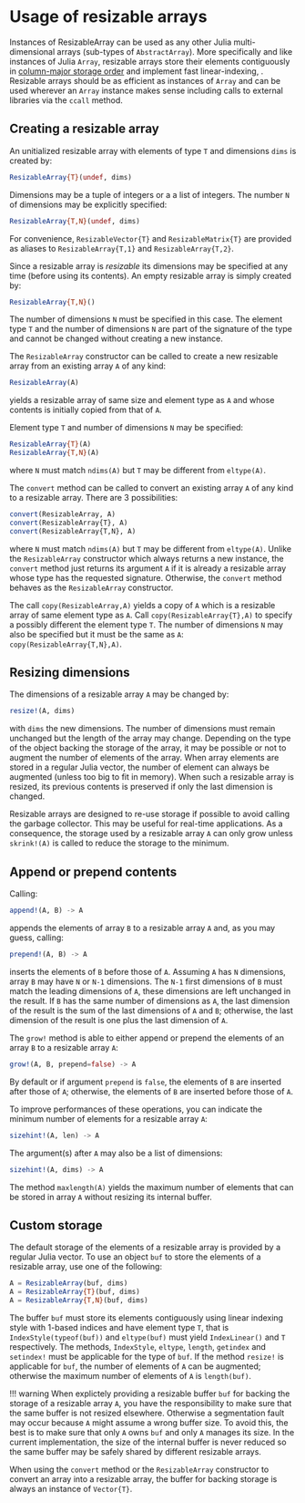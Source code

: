 # Usage of resizable arrays

Instances of ResizableArray can be used as any other Julia multi-dimensional
arrays (sub-types of `AbstractArray`).  More specifically and like instances of
Julia `Array`, resizable arrays store their elements contiguously in
[column-major storage
order](https://en.wikipedia.org/wiki/Row-_and_column-major_order) and implement
fast linear-indexing, .  Resizable arrays should be as efficient as instances
of `Array` and can be used wherever an `Array` instance makes sense including
calls to external libraries via the `ccall` method.


## Creating a resizable array

An unitialized resizable array with elements of type `T` and dimensions `dims`
is created by:

```julia
ResizableArray{T}(undef, dims)
```

Dimensions may be a tuple of integers or a a list of integers.  The number `N`
of dimensions may be explicitly specified:

```julia
ResizableArray{T,N}(undef, dims)
```

For convenience, `ResizableVector{T}` and `ResizableMatrix{T}` are provided as
aliases to `ResizableArray{T,1}` and `ResizableArray{T,2}`.

Since a resizable array is *resizable* its dimensions may be specified at any
time (before using its contents).  An empty resizable array is simply created
by:

```julia
ResizableArray{T,N}()
```

The number of dimensions `N` must be specified in this case.  The
element type `T` and the number of dimensions `N` are part of the signature of
the type and cannot be changed without creating a new instance.

The `ResizableArray` constructor can be called to create a new resizable
array from an existing array `A` of any kind:

```julia
ResizableArray(A)
```

yields a resizable array of same size and element type as `A` and whose
contents is initially copied from that of `A`.

Element type `T` and number of dimensions `N` may be specified:

```julia
ResizableArray{T}(A)
ResizableArray{T,N}(A)
```

where `N` must match `ndims(A)` but `T` may be different from `eltype(A)`.

The `convert` method can be called to convert an existing array `A` of any kind
to a resizable array.  There are 3 possibilities:

```julia
convert(ResizableArray, A)
convert(ResizableArray{T}, A)
convert(ResizableArray{T,N}, A)
```

where `N` must match `ndims(A)` but `T` may be different from `eltype(A)`.
Unlike the `ResizableArray` constructor which always returns a new instance,
the `convert` method just returns its argument `A` if it is already a resizable
array whose type has the requested signature.  Otherwise, the `convert` method
behaves as the `ResizableArray` constructor.

The call `copy(ResizableArray,A)` yields a copy of `A` which is a resizable
array of same element type as `A`.  Call `copy(ResizableArray{T},A)` to specify
a possibly different the element type `T`.  The number of dimensions `N` may
also be specified but it must be the same as `A`:
`copy(ResizableArray{T,N},A)`.


## Resizing dimensions

The dimensions of a resizable array `A` may be changed by:

```julia
resize!(A, dims)
```

with `dims` the new dimensions.  The number of dimensions must remain unchanged
but the length of the array may change.  Depending on the type of the object
backing the storage of the array, it may be possible or not to augment the
number of elements of the array.  When array elements are stored in a regular
Julia vector, the number of element can always be augmented (unless too big to
fit in memory).  When such a resizable array is resized, its previous contents
is preserved if only the last dimension is changed.

Resizable arrays are designed to re-use storage if possible to avoid calling
the garbage collector.  This may be useful for real-time applications.  As a
consequence, the storage used by a resizable array `A` can only grow unless
`skrink!(A)` is called to reduce the storage to the minimum.


## Append or prepend contents

Calling:

```julia
append!(A, B) -> A
```

appends the elements of array `B` to a resizable array `A` and, as you may
guess, calling:

```julia
prepend!(A, B) -> A
```

inserts the elements of `B` before those of `A`.  Assuming `A` has `N`
dimensions, array `B` may have `N` or `N-1` dimensions.  The `N-1` first
dimensions of `B` must match the leading dimensions of `A`, these dimensions
are left unchanged in the result.  If `B` has the same number of dimensions as
`A`, the last dimension of the result is the sum of the last dimensions of `A`
and `B`; otherwise, the last dimension of the result is one plus the last
dimension of `A`.

The `grow!` method is able to either append or prepend the elements of an array
`B` to a resizable array `A`:

```julia
grow!(A, B, prepend=false) -> A
```

By default or if argument `prepend` is `false`, the elements of `B` are
inserted after those of `A`; otherwise, the elements of `B` are inserted before
those of `A`.

To improve performances of these operations, you can indicate the minimum
number of elements for a resizable array `A`:

```julia
sizehint!(A, len) -> A
```

The argument(s) after `A` may also be a list of dimensions:

```julia
sizehint!(A, dims) -> A
```

The method `maxlength(A)` yields the maximum number of elements that can be
stored in array `A` without resizing its internal buffer.


## Custom storage

The default storage of the elements of a resizable array is provided by a
regular Julia vector.  To use an object `buf` to store the elements of a
resizable array, use one of the following:

```julia
A = ResizableArray(buf, dims)
A = ResizableArray{T}(buf, dims)
A = ResizableArray{T,N}(buf, dims)
```

The buffer `buf` must store its elements contiguously using linear indexing
style with 1-based indices and have element type `T`, that is
`IndexStyle(typeof(buf))` and `eltype(buf)` must yield `IndexLinear()` and `T`
respectively.  The methods, `IndexStyle`, `eltype`, `length`, `getindex` and
`setindex!` must be applicable for the type of `buf`.  If the method `resize!`
is applicable for `buf`, the number of elements of `A` can be augmented;
otherwise the maximum number of elements of `A` is `length(buf)`.

!!! warning
    When explictely providing a resizable buffer `buf` for backing the
    storage of a resizable array `A`, you have the responsibility to make
    sure that the same buffer is not resized elsewhere.  Otherwise a
    segmentation fault may occur because `A` might assume a wrong buffer
    size.  To avoid this, the best is to make sure that only `A` owns `buf`
    and only `A` manages its size.  In the current implementation, the size
    of the internal buffer is never reduced so the same buffer may be
    safely shared by different resizable arrays.

When using the `convert` method or the `ResizableArray` constructor to convert
an array into a resizable array, the buffer for backing storage is always an
instance of `Vector{T}`.

